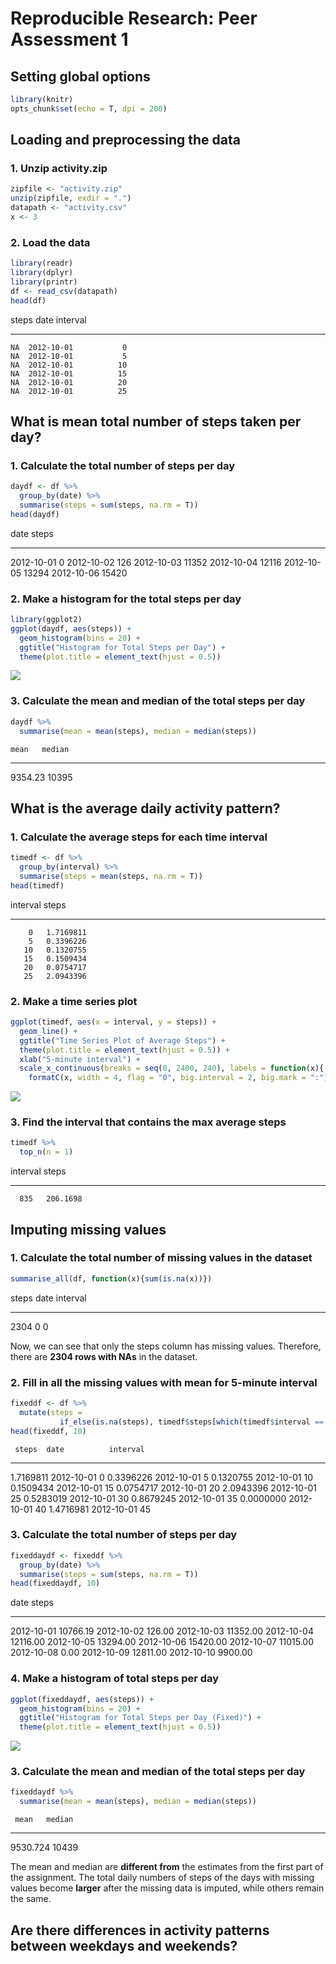 # Reproducible Research: Peer Assessment 1

## Setting global options

```r
library(knitr)
opts_chunk$set(echo = T, dpi = 200)
```

## Loading and preprocessing the data

### 1. Unzip activity.zip

```r
zipfile <- "activity.zip"
unzip(zipfile, exdir = ".")
datapath <- "activity.csv"
x <- 3
```

### 2. Load the data

```r
library(readr)
library(dplyr)
library(printr)
df <- read_csv(datapath)
head(df)
```



 steps  date          interval
------  -----------  ---------
    NA  2012-10-01           0
    NA  2012-10-01           5
    NA  2012-10-01          10
    NA  2012-10-01          15
    NA  2012-10-01          20
    NA  2012-10-01          25

## What is mean total number of steps taken per day?

### 1. Calculate the total number of steps per day

```r
daydf <- df %>%
  group_by(date) %>%
  summarise(steps = sum(steps, na.rm = T))
head(daydf)
```



date          steps
-----------  ------
2012-10-01        0
2012-10-02      126
2012-10-03    11352
2012-10-04    12116
2012-10-05    13294
2012-10-06    15420

### 2. Make a histogram for the total steps per day

```r
library(ggplot2)
ggplot(daydf, aes(steps)) +
  geom_histogram(bins = 20) +
  ggtitle("Histogram for Total Steps per Day") +
  theme(plot.title = element_text(hjust = 0.5))
```

![](PA1_files/figure-html/unnamed-chunk-3-1.png)<!-- -->

### 3. Calculate the mean and median of the total steps per day

```r
daydf %>%
  summarise(mean = mean(steps), median = median(steps))
```

    mean   median
--------  -------
 9354.23    10395

## What is the average daily activity pattern?

### 1. Calculate the average steps for each time interval

```r
timedf <- df %>%
  group_by(interval) %>%
  summarise(steps = mean(steps, na.rm = T))
head(timedf)
```



 interval       steps
---------  ----------
        0   1.7169811
        5   0.3396226
       10   0.1320755
       15   0.1509434
       20   0.0754717
       25   2.0943396

### 2. Make a time series plot

```r
ggplot(timedf, aes(x = interval, y = steps)) +
  geom_line() +
  ggtitle("Time Series Plot of Average Steps") +
  theme(plot.title = element_text(hjust = 0.5)) +
  xlab("5-minute interval") +
  scale_x_continuous(breaks = seq(0, 2400, 240), labels = function(x){
    formatC(x, width = 4, flag = "0", big.interval = 2, big.mark = ":")})
```

![](PA1_files/figure-html/unnamed-chunk-6-1.png)<!-- -->

### 3. Find the interval that contains the max average steps

```r
timedf %>% 
  top_n(n = 1)
```



 interval      steps
---------  ---------
      835   206.1698

## Imputing missing values

### 1. Calculate the total number of missing values in the dataset

```r
summarise_all(df, function(x){sum(is.na(x))})
```



 steps   date   interval
------  -----  ---------
  2304      0          0

Now, we can see that only the steps column has missing values. Therefore, there are **2304 rows with NAs** in the dataset.

### 2. Fill in all the missing values with mean for 5-minute interval

```r
fixeddf <- df %>%
  mutate(steps = 
           if_else(is.na(steps), timedf$steps[which(timedf$interval == interval)], as.double(steps)))
head(fixeddf, 10)
```

     steps  date          interval
----------  -----------  ---------
 1.7169811  2012-10-01           0
 0.3396226  2012-10-01           5
 0.1320755  2012-10-01          10
 0.1509434  2012-10-01          15
 0.0754717  2012-10-01          20
 2.0943396  2012-10-01          25
 0.5283019  2012-10-01          30
 0.8679245  2012-10-01          35
 0.0000000  2012-10-01          40
 1.4716981  2012-10-01          45

### 3. Calculate the total number of steps per day

```r
fixeddaydf <- fixeddf %>%
  group_by(date) %>%
  summarise(steps = sum(steps, na.rm = T))
head(fixeddaydf, 10)
```



date             steps
-----------  ---------
2012-10-01    10766.19
2012-10-02      126.00
2012-10-03    11352.00
2012-10-04    12116.00
2012-10-05    13294.00
2012-10-06    15420.00
2012-10-07    11015.00
2012-10-08        0.00
2012-10-09    12811.00
2012-10-10     9900.00

### 4. Make a histogram of total steps per day

```r
ggplot(fixeddaydf, aes(steps)) +
  geom_histogram(bins = 20) +
  ggtitle("Histogram for Total Steps per Day (Fixed)") +
  theme(plot.title = element_text(hjust = 0.5))
```

![](PA1_files/figure-html/unnamed-chunk-11-1.png)<!-- -->

### 3. Calculate the mean and median of the total steps per day

```r
fixeddaydf %>%
  summarise(mean = mean(steps), median = median(steps))
```

     mean   median
---------  -------
 9530.724    10439

The mean and median are **different from** the estimates from the first part of the assignment. The total daily numbers of steps of the days with missing values become **larger** after the missing data is imputed, while others remain the same.

## Are there differences in activity patterns between weekdays and weekends?
